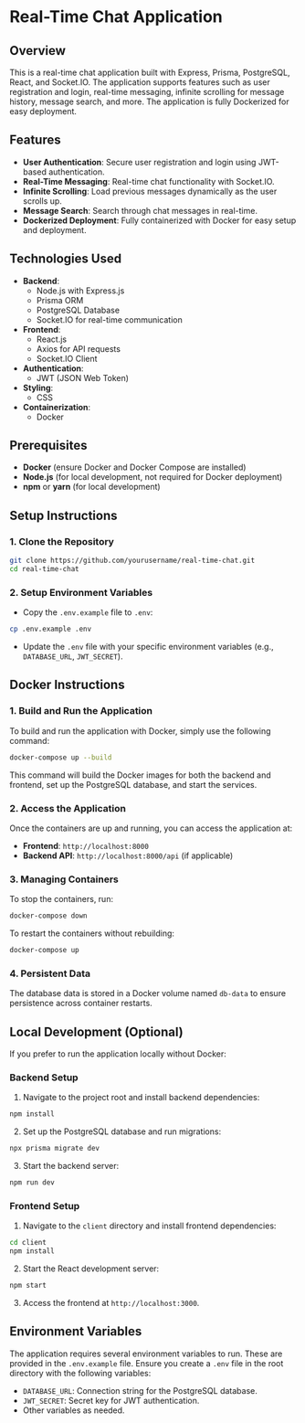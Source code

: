 # Real-Time Chat Application

## Overview

This is a real-time chat application built with Express, Prisma, PostgreSQL, React, and Socket.IO. The application supports features such as user registration and login, real-time messaging, infinite scrolling for message history, message search, and more. The application is fully Dockerized for easy deployment.

## Features

- **User Authentication**: Secure user registration and login using JWT-based authentication.
- **Real-Time Messaging**: Real-time chat functionality with Socket.IO.
- **Infinite Scrolling**: Load previous messages dynamically as the user scrolls up.
- **Message Search**: Search through chat messages in real-time.
- **Dockerized Deployment**: Fully containerized with Docker for easy setup and deployment.

## Technologies Used

- **Backend**: 
  - Node.js with Express.js
  - Prisma ORM
  - PostgreSQL Database
  - Socket.IO for real-time communication
- **Frontend**: 
  - React.js
  - Axios for API requests
  - Socket.IO Client
- **Authentication**: 
  - JWT (JSON Web Token)
- **Styling**: 
  - CSS
- **Containerization**: 
  - Docker

## Prerequisites

- **Docker** (ensure Docker and Docker Compose are installed)
- **Node.js** (for local development, not required for Docker deployment)
- **npm** or **yarn** (for local development)

## Setup Instructions

### 1. Clone the Repository

```bash
git clone https://github.com/yourusername/real-time-chat.git
cd real-time-chat
```

### 2. Setup Environment Variables

- Copy the `.env.example` file to `.env`:
  
```bash
cp .env.example .env
```

- Update the `.env` file with your specific environment variables (e.g., `DATABASE_URL`, `JWT_SECRET`).

## Docker Instructions

### 1. Build and Run the Application

To build and run the application with Docker, simply use the following command:

```bash
docker-compose up --build
```

This command will build the Docker images for both the backend and frontend, set up the PostgreSQL database, and start the services.

### 2. Access the Application

Once the containers are up and running, you can access the application at:

- **Frontend**: `http://localhost:8000`
- **Backend API**: `http://localhost:8000/api` (if applicable)

### 3. Managing Containers

To stop the containers, run:

```bash
docker-compose down
```

To restart the containers without rebuilding:

```bash
docker-compose up
```

### 4. Persistent Data

The database data is stored in a Docker volume named `db-data` to ensure persistence across container restarts.

## Local Development (Optional)

If you prefer to run the application locally without Docker:

### Backend Setup

1. Navigate to the project root and install backend dependencies:

```bash
npm install
```

2. Set up the PostgreSQL database and run migrations:

```bash
npx prisma migrate dev
```

3. Start the backend server:

```bash
npm run dev
```

### Frontend Setup

1. Navigate to the `client` directory and install frontend dependencies:

```bash
cd client
npm install
```

2. Start the React development server:

```bash
npm start
```

3. Access the frontend at `http://localhost:3000`.


## Environment Variables

The application requires several environment variables to run. These are provided in the `.env.example` file. Ensure you create a `.env` file in the root directory with the following variables:

- `DATABASE_URL`: Connection string for the PostgreSQL database.
- `JWT_SECRET`: Secret key for JWT authentication.
- Other variables as needed.
